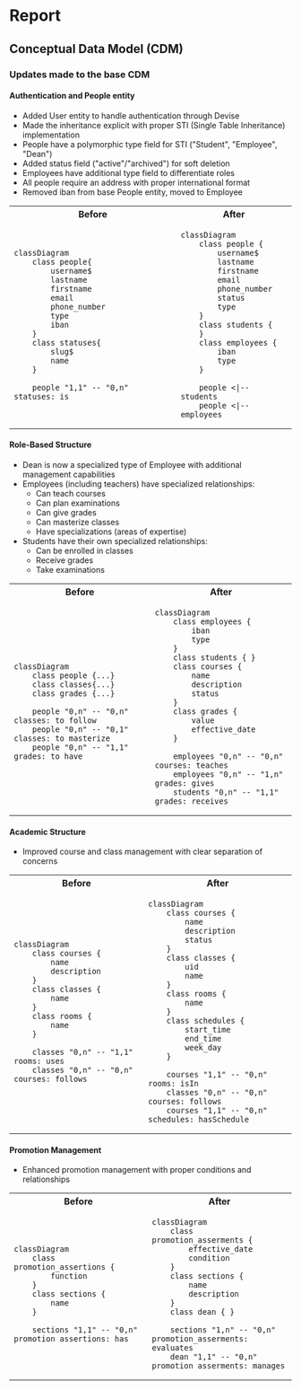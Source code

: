 # Report

## Conceptual Data Model (CDM)

### Updates made to the base CDM

#### Authentication and People entity

- Added User entity to handle authentication through Devise
- Made the inheritance explicit with proper STI (Single Table Inheritance) implementation
- People have a polymorphic type field for STI ("Student", "Employee", "Dean")
- Added status field ("active"/"archived") for soft deletion
- Employees have additional type field to differentiate roles
- All people require an address with proper international format
- Removed iban from base People entity, moved to Employee

<table>
<tr>
<th> Before </th>
<th> After </th>
</tr>
<tr>
<td>

```mermaid
classDiagram
    class people{
        username$
        lastname
        firstname
        email
        phone_number
        type
        iban
    }
    class statuses{
        slug$
        name
    }

    people "1,1" -- "0,n" statuses: is
```

</td>
<td>

```mermaid
classDiagram
    class people {
        username$
        lastname
        firstname
        email
        phone_number
        status
        type
    }
    class students {
    }
    class employees {
        iban
        type
    }

    people <|-- students
    people <|-- employees
```

</td>
</table>

#### Role-Based Structure

- Dean is now a specialized type of Employee with additional management capabilities
- Employees (including teachers) have specialized relationships:
  - Can teach courses
  - Can plan examinations
  - Can give grades
  - Can masterize classes
  - Have specializations (areas of expertise)
- Students have their own specialized relationships:
  - Can be enrolled in classes
  - Receive grades
  - Take examinations

<table>
<tr>
<th> Before </th>
<th> After </th>
</tr>
<td>

```mermaid

classDiagram
    class people {...}
    class classes{...}
    class grades {...}

    people "0,n" -- "0,n" classes: to follow
    people "0,n" -- "0,1" classes: to masterize
    people "0,n" -- "1,1" grades: to have

```

</td>
<td>

```mermaid
classDiagram
    class employees {
        iban
        type
    }
    class students { }
    class courses {
        name
        description
        status
    }
    class grades {
        value
        effective_date
    }
    
    employees "0,n" -- "0,n" courses: teaches
    employees "0,n" -- "1,n" grades: gives
    students "0,n" -- "1,1" grades: receives
```

</td>
</tr>
</table>

#### Academic Structure

- Improved course and class management with clear separation of concerns

<table>
<tr>
<th> Before </th>
<th> After </th>
</tr>
<td>

```mermaid
classDiagram
    class courses {
        name
        description
    }
    class classes {
        name
    }
    class rooms {
        name
    }

    classes "0,n" -- "1,1" rooms: uses
    classes "0,n" -- "0,n" courses: follows
```

</td>
<td>

```mermaid
classDiagram
    class courses {
        name
        description
        status
    }
    class classes {
        uid
        name
    }
    class rooms {
        name
    }
    class schedules {
        start_time
        end_time
        week_day
    }
    
    courses "1,1" -- "0,n" rooms: isIn
    classes "0,n" -- "0,n" courses: follows
    courses "1,1" -- "0,n" schedules: hasSchedule
```

</td>
</tr>
</table>

#### Promotion Management

- Enhanced promotion management with proper conditions and relationships

<table>
<tr>
<th> Before </th>
<th> After </th>
</tr>
<td>

```mermaid
classDiagram
    class promotion_assertions {
        function
    }
    class sections {
        name
    }

    sections "1,1" -- "0,n" promotion_assertions: has
```

</td>
<td>

```mermaid
classDiagram
    class promotion_asserments {
        effective_date
        condition
    }
    class sections {
        name
        description
    }
    class dean { }

    sections "1,n" -- "0,n" promotion_asserments: evaluates
    dean "1,1" -- "0,n" promotion_asserments: manages
```

</td>
</tr>
</table>
